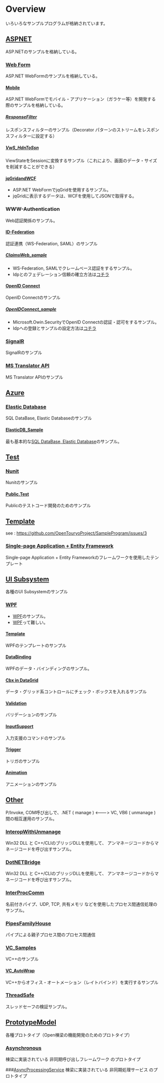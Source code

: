 # Overview
いろいろなサンプルプログラムが格納されています。  

## [ASPNET](https://github.com/OpenTouryoProject/SampleProgram/tree/master/ASPNET/)
ASP.NETのサンプルを格納している。

### [Web Form](https://github.com/OpenTouryoProject/SampleProgram/tree/master/ASPNET/WebForm/)
ASP.NET WebFormのサンプルを格納している。

#### [Mobile](https://github.com/OpenTouryoProject/SampleProgram/tree/master/ASPNET/WebForm/Mobile/)
ASP.NET WebFormでモバイル・アプリケーション（ガラケー等）を開発する際のサンプルを格納している。

##### [ResponseFilter](https://github.com/OpenTouryoProject/SampleProgram/tree/master/ASPNET/WebForm/Mobile/ResponseFilter)
レスポンスフィルターのサンプル（Decorator パターンのストリームをレスポンスフィルターに設定する）

##### [VwS_HdnToSsn]()
ViewStateをSessionに変換するサンプル（これにより、画面のデータ・サイズを削減することができる）

#### [jqGridandWCF](https://github.com/OpenTouryoProject/SampleProgram/tree/master/ASPNET/WebForm/jqGridandWCF/)
- ASP.NET WebFormでjqGridを使用するサンプル。
- jqGridに表示するデータは、WCFを使用してJSONで取得する。

### WWW-Authentication
Web認証関係のサンプル。

#### [ID-Federation](https://github.com/OpenTouryoProject/SampleProgram/tree/master/ASPNET/ID-Federation/)
認証連携（WS-Federation, SAML）のサンプル

##### [ClaimsWeb_sample](https://github.com/OpenTouryoProject/SampleProgram/tree/master/ASPNET/ID-Federation/ClaimsWeb_sample)
- WS-Federation, SAMLでクレームベース認証をするサンプル。
- Idpとのフェデレーション信頼の確立方法は[コチラ](http://techinfoofmicrosofttech.osscons.jp/index.php?WIF#x7272b98)

#### [OpenID Connect](https://github.com/OpenTouryoProject/SampleProgram/tree/master/ASPNET/OpenID_Connect/)
OpenID Connectのサンプル

##### [OpenIDConnect_sample](https://github.com/OpenTouryoProject/SampleProgram/tree/master/ASPNET/OpenID_Connect/OpenIDConnect_sample)
- Microsoft.Owin.SecurityでOpenID Connectの認証・認可をするサンプル。
- Idpへの登録とサンプルの設定方法は[コチラ](http://techinfoofmicrosofttech.osscons.jp/index.php?OpenID%20Connect#i4f26644)

### [SignalR](https://github.com/OpenTouryoProject/SampleProgram/tree/master/ASPNET/SignalR/)
SignalRのサンプル

### [MS Translator API](https://github.com/OpenTouryoProject/SampleProgram/tree/master/ASPNET/MSTranslatorAPI/)
MS Translator APIのサンプル

## [Azure](https://github.com/OpenTouryoProject/SampleProgram/tree/master/Azure/)

### [Elastic Database](https://github.com/OpenTouryoProject/SampleProgram/tree/master/Azure/ElasticDatabase/)
SQL DataBase, Elastic Databaseのサンプル

#### [ElasticDB_Sample](https://github.com/OpenTouryoProject/SampleProgram/tree/master/Azure/ElasticDatabase/ElasticDB_Sample/)
最も基本的な[SQL DataBase, Elastic Database](http://techinfoofmicrosofttech.osscons.jp/index.php?Elastic%20Scale%2C%20Elastic%20Database%20Pool)のサンプル。

## [Test](https://github.com/OpenTouryoProject/SampleProgram/tree/master/)
### [Nunit](https://github.com/OpenTouryoProject/SampleProgram/tree/master/Nunit/)
Nunitのサンプル

#### [Public.Test](https://github.com/OpenTouryoProject/SampleProgram/tree/master/Nunit/Public.Test/)
Publicのテストコード開発のためのサンプル

## [Template](https://github.com/OpenTouryoProject/SampleProgram/tree/master/Template/)
see : https://github.com/OpenTouryoProject/SampleProgram/issues/3

### [Single-page Application + Entity Framework](https://github.com/OpenTouryoProject/SampleProgram/tree/master/Template/SPA_WebAPI_EF/)
Single-page Application + Entity Frameworkのフレームワークを使用したテンプレート

## [UI Subsystem](https://github.com/OpenTouryoProject/SampleProgram/tree/master/UISubsystem/)
各種のUI Subsystemのサンプル

### [WPF](https://github.com/OpenTouryoProject/SampleProgram/tree/master/UISubsystem/WPF/)
- [WPF](http://techinfoofmicrosofttech.osscons.jp/index.php?WPF)のサンプル。
- [WPF](http://techinfoofmicrosofttech.osscons.jp/index.php?WPF)って難しい。

#### [Template](https://github.com/OpenTouryoProject/SampleProgram/tree/master/UISubsystem/WPF/Template/)
WPFのテンプレートのサンプル

#### [DataBinding](https://github.com/OpenTouryoProject/SampleProgram/tree/master/UISubsystem/WPF/DataBinding/)
WPFのデータ・バインディングのサンプル。

#### [Cbx in DataGrid](https://github.com/OpenTouryoProject/SampleProgram/tree/master/UISubsystem/WPF/Cbx%20in%20DataGrid/)
データ・グリッド系コントロールにチェック・ボックスを入れるサンプル

#### [Validation](https://github.com/OpenTouryoProject/SampleProgram/tree/master/UISubsystem/WPF/Validation/)
バリデーションのサンプル

#### [InputSupport](https://github.com/OpenTouryoProject/SampleProgram/tree/master/UISubsystem/WPF/InputSupport/)
入力支援のコマンドのサンプル

#### [Trigger](https://github.com/OpenTouryoProject/SampleProgram/tree/master/UISubsystem/WPF/Trigger/)
トリガのサンプル

#### [Animation](https://github.com/OpenTouryoProject/SampleProgram/tree/master/UISubsystem/WPF/Animation/)
アニメーションのサンプル

## [Other](https://github.com/OpenTouryoProject/SampleProgram/tree/master/Other/DotNETBridge/)
P/Invoke, COM呼び出しで、.NET ( manage ) <---> VC, VB6 ( unmanage ) 間の相互運用のサンプル。

### [InteropWithUnmanage](https://github.com/OpenTouryoProject/SampleProgram/tree/master/Other/InteropWithUnmanage/)
Win32 DLL と C++/CLIのブリッジDLLを使用して、 アンマネージコードからマネージコードを呼び出すサンプル。

### [DotNETBridge](https://github.com/OpenTouryoProject/SampleProgram/tree/master/Other/DotNETBridge/)
Win32 DLL と C++/CLIのブリッジDLLを使用して、 アンマネージコードからマネージコードを呼び出すサンプル。

### [InterProcComm](InterProcComm>https://github.com/OpenTouryoProject/SampleProgram/tree/master/Other/InterProcComm/)
名前付きパイプ、UDP, TCP, 共有メモリ などを使用したプロセス間通信処理のサンプル。

### [PipesFamilyHouse](https://github.com/OpenTouryoProject/SampleProgram/tree/master/Other/PipesFamilyHouse)
パイプによる親子プロセス間のプロセス間通信

### [VC_Samples](https://github.com/OpenTouryoProject/SampleProgram/tree/master/Other/VC_Samples)
VC++のサンプル

#### [VC_AutoWrap](https://github.com/OpenTouryoProject/SampleProgram/tree/master/Other/VC_Samples/VC_AutoWrap)
VC++からオフィス・オートメーション（レイトバインド）を実行するサンプル

### [ThreadSafe](https://github.com/OpenTouryoProject/SampleProgram/tree/master/Other/ThreadSafe/)
スレッドセーフの検証サンプル。

## [PrototypeModel](https://github.com/OpenTouryoProject/SampleProgram/tree/master/PrototypeModel)
各種プロトタイプ（Open棟梁の機能開発のためのプロトタイプ）

### [Asynchronous](https://github.com/OpenTouryoProject/SampleProgram/tree/master/Other/Asynchronous)
棟梁に実装されている 非同期呼び出しフレームワーク のプロトタイプ

###[AsyncProcessingService](https://github.com/OpenTouryoProject/SampleProgram/tree/master/PrototypeModel/AsyncProcessingService/)
棟梁に実装されている 非同期処理サービス のプロトタイプ
